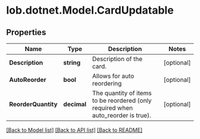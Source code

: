 # lob.dotnet.Model.CardUpdatable

## Properties

Name | Type | Description | Notes
------------ | ------------- | ------------- | -------------
**Description** | **string** | Description of the card. | [optional] 
**AutoReorder** | **bool** | Allows for auto reordering | [optional] 
**ReorderQuantity** | **decimal** | The quantity of items to be reordered (only required when auto_reorder is true). | [optional] 

[[Back to Model list]](../README.md#documentation-for-models) [[Back to API list]](../README.md#documentation-for-api-endpoints) [[Back to README]](../README.md)

